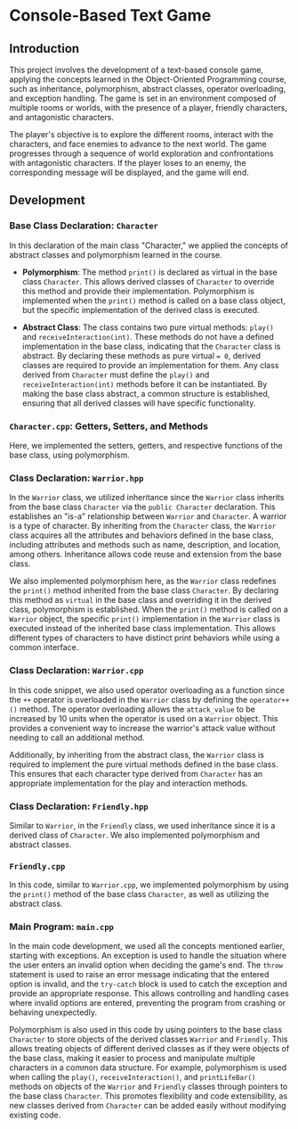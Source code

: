# Console-Based Text Game

## Introduction

This project involves the development of a text-based console game, applying the concepts learned in the Object-Oriented Programming course, such as inheritance, polymorphism, abstract classes, operator overloading, and exception handling. The game is set in an environment composed of multiple rooms or worlds, with the presence of a player, friendly characters, and antagonistic characters.

The player's objective is to explore the different rooms, interact with the characters, and face enemies to advance to the next world. The game progresses through a sequence of world exploration and confrontations with antagonistic characters. If the player loses to an enemy, the corresponding message will be displayed, and the game will end.


## Development

### Base Class Declaration: `Character`

In this declaration of the main class "Character," we applied the concepts of abstract classes and polymorphism learned in the course.

- **Polymorphism**: The method `print()` is declared as virtual in the base class `Character`. This allows derived classes of `Character` to override this method and provide their implementation. Polymorphism is implemented when the `print()` method is called on a base class object, but the specific implementation of the derived class is executed.
  
- **Abstract Class**: The class contains two pure virtual methods: `play()` and `receiveInteraction(int)`. These methods do not have a defined implementation in the base class, indicating that the `Character` class is abstract. By declaring these methods as pure virtual `= 0`, derived classes are required to provide an implementation for them. Any class derived from `Character` must define the `play()` and `receiveInteraction(int)` methods before it can be instantiated. By making the base class abstract, a common structure is established, ensuring that all derived classes will have specific functionality.

### `Character.cpp`: Getters, Setters, and Methods

Here, we implemented the setters, getters, and respective functions of the base class, using polymorphism.

### Class Declaration: `Warrior.hpp`

In the `Warrior` class, we utilized inheritance since the `Warrior` class inherits from the base class `Character` via the `public Character` declaration. This establishes an "is-a" relationship between `Warrior` and `Character`. A warrior is a type of character. By inheriting from the `Character` class, the `Warrior` class acquires all the attributes and behaviors defined in the base class, including attributes and methods such as name, description, and location, among others. Inheritance allows code reuse and extension from the base class.

We also implemented polymorphism here, as the `Warrior` class redefines the `print()` method inherited from the base class `Character`. By declaring this method as `virtual` in the base class and overriding it in the derived class, polymorphism is established. When the `print()` method is called on a `Warrior` object, the specific `print()` implementation in the `Warrior` class is executed instead of the inherited base class implementation. This allows different types of characters to have distinct print behaviors while using a common interface.

### Class Declaration: `Warrior.cpp`

In this code snippet, we also used operator overloading as a function since the `++` operator is overloaded in the `Warrior` class by defining the `operator++()` method. The operator overloading allows the `attack_value` to be increased by 10 units when the operator is used on a `Warrior` object. This provides a convenient way to increase the warrior's attack value without needing to call an additional method.

Additionally, by inheriting from the abstract class, the `Warrior` class is required to implement the pure virtual methods defined in the base class. This ensures that each character type derived from `Character` has an appropriate implementation for the play and interaction methods.

### Class Declaration: `Friendly.hpp`

Similar to `Warrior`, in the `Friendly` class, we used inheritance since it is a derived class of `Character`. We also implemented polymorphism and abstract classes.

### `Friendly.cpp`

In this code, similar to `Warrior.cpp`, we implemented polymorphism by using the `print()` method of the base class `Character`, as well as utilizing the abstract class.

### Main Program: `main.cpp`

In the main code development, we used all the concepts mentioned earlier, starting with exceptions. An exception is used to handle the situation where the user enters an invalid option when deciding the game's end. The `throw` statement is used to raise an error message indicating that the entered option is invalid, and the `try-catch` block is used to catch the exception and provide an appropriate response. This allows controlling and handling cases where invalid options are entered, preventing the program from crashing or behaving unexpectedly.

Polymorphism is also used in this code by using pointers to the base class `Character` to store objects of the derived classes `Warrior` and `Friendly`. This allows treating objects of different derived classes as if they were objects of the base class, making it easier to process and manipulate multiple characters in a common data structure. For example, polymorphism is used when calling the `play()`, `receiveInteraction()`, and `printLifeBar()` methods on objects of the `Warrior` and `Friendly` classes through pointers to the base class `Character`. This promotes flexibility and code extensibility, as new classes derived from `Character` can be added easily without modifying existing code.

